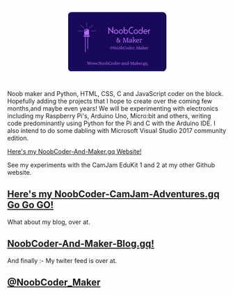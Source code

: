 <div>
  <p align="center">
  <img src="images/NoobCoder_Logo_Icon.png">
  </p>
</div>

Noob maker and Python, HTML, CSS, C and JavaScript coder on the block. Hopefully adding the projects that I hope to create over the coming few months,and maybe even years! We will be experimenting with electronics including my Raspberry Pi's, Arduino Uno, Micro:bit and others, writing code predominantly using Python for the Pi and C with the Arduino IDE. I also intend to do some dabling with Microsoft Visual Studio 2017 community edition.

 [Here's my NoobCoder-And-Maker.gq Website!](http://noobcoder-and-maker.gq)

See my experiments with the CamJam EduKit 1 and 2 at my other Github website.
## [Here's my NoobCoder-CamJam-Adventures.gq Go Go GO!](http://noobcoder-camjam-adventures.gq)
 
 What about my blog, over at.
## [NoobCoder-And-Maker-Blog.gq!](http://noobcoder-and-maker-blog.gq)

And finally :- My twiter feed is over at.
## [@NoobCoder_Maker](https://twitter.com/NoobCoder_Maker)

